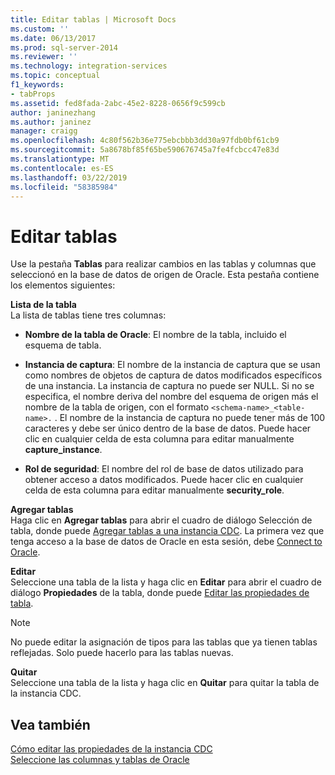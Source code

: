 ```yaml
---
title: Editar tablas | Microsoft Docs
ms.custom: ''
ms.date: 06/13/2017
ms.prod: sql-server-2014
ms.reviewer: ''
ms.technology: integration-services
ms.topic: conceptual
f1_keywords:
- tabProps
ms.assetid: fed8fada-2abc-45e2-8228-0656f9c599cb
author: janinezhang
ms.author: janinez
manager: craigg
ms.openlocfilehash: 4c80f562b36e775ebcbbb3dd30a97fdb0bf61cb9
ms.sourcegitcommit: 5a8678bf85f65be590676745a7fe4fcbcc47e83d
ms.translationtype: MT
ms.contentlocale: es-ES
ms.lasthandoff: 03/22/2019
ms.locfileid: "58385984"
---
```

# <a name="edit-tables"></a>Editar tablas
  Use la pestaña **Tablas** para realizar cambios en las tablas y columnas que seleccionó en la base de datos de origen de Oracle. Esta pestaña contiene los elementos siguientes:  
  
 **Lista de la tabla**  
 La lista de tablas tiene tres columnas:  
  
-   **Nombre de la tabla de Oracle**: El nombre de la tabla, incluido el esquema de tabla.  
  
-   **Instancia de captura**: El nombre de la instancia de captura que se usan como nombres de objetos de captura de datos modificados específicos de una instancia. La instancia de captura no puede ser NULL. Si no se especifica, el nombre deriva del nombre del esquema de origen más el nombre de la tabla de origen, con el formato `<schema-name>_<table-name>.` . El nombre de la instancia de captura no puede tener más de 100 caracteres y debe ser único dentro de la base de datos. Puede hacer clic en cualquier celda de esta columna para editar manualmente **capture_instance**.  
  
-   **Rol de seguridad**: El nombre del rol de base de datos utilizado para obtener acceso a datos modificados. Puede hacer clic en cualquier celda de esta columna para editar manualmente **security_role**.  
  
 **Agregar tablas**  
 Haga clic en **Agregar tablas** para abrir el cuadro de diálogo Selección de tabla, donde puede [Agregar tablas a una instancia CDC](add-tables-to-a-cdc-instance.md). La primera vez que tenga acceso a la base de datos de Oracle en esta sesión, debe [Connect to Oracle](connect-to-oracle.md).  
  
 **Editar**  
 Seleccione una tabla de la lista y haga clic en **Editar** para abrir el cuadro de diálogo **Propiedades** de la tabla, donde puede [Editar las propiedades de tabla](edit-the-table-properties.md).  
  
> [!NOTE]  
>  No puede editar la asignación de tipos para las tablas que ya tienen tablas reflejadas. Solo puede hacerlo para las tablas nuevas.  
  
 **Quitar**  
 Seleccione una tabla de la lista y haga clic en **Quitar** para quitar la tabla de la instancia CDC.  
  
## <a name="see-also"></a>Vea también  
 [Cómo editar las propiedades de la instancia CDC](how-to-edit-the-cdc-instance-properties.md)   
 [Seleccione las columnas y tablas de Oracle ](select-oracle-tables-and-columns.md)  
  
  
